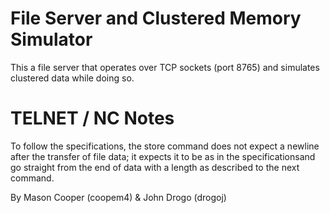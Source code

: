 # File Server and Clustered Memory Simulator
This a file server that operates over TCP sockets (port 8765) and simulates clustered data while doing so.

# TELNET / NC Notes
To follow the specifications, the store command does not expect a newline after the transfer of file data; it expects it to be as in the specificationsand go straight from the end of data with a length as described to the next command.

By Mason Cooper (coopem4) & John Drogo (drogoj)
